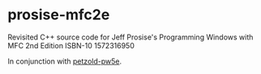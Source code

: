 # prosise-mfc2e
Revisited C++ source code for Jeff Prosise's Programming Windows with MFC 2nd Edition ISBN-10 1572316950

In conjunction with [petzold-pw5e](https://github.com/definedrisk/petzold-pw5e).

